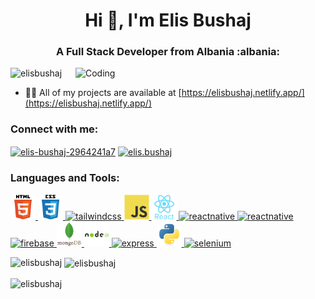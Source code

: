 <h1 align="center">Hi 👋, I'm Elis Bushaj</h1>
<h3 align="center">A Full Stack Developer from Albania :albania:</h3>
<img
  align="right"
  alt="Coding"
  width="400"
  src="https://www.lambdatest.com/resources/images/news24.gif"
/>
<p align="left">
  <img
    src="https://komarev.com/ghpvc/?username=elisbushaj&label=Profile%20views&color=0e75b6&style=flat"
    alt="elisbushaj"
  />
</p>

- 👨‍💻 All of my projects are available at
[https://elisbushaj.netlify.app/](https://elisbushaj.netlify.app/)

<h3 align="left">Connect with me:</h3>
<p align="left">
  <a href="https://linkedin.com/in/elis-bushaj-2964241a7" target="blank"
    ><img
      align="center"
      src="https://raw.githubusercontent.com/rahuldkjain/github-profile-readme-generator/master/src/images/icons/Social/linked-in-alt.svg"
      alt="elis-bushaj-2964241a7"
      height="30"
      width="40"
  /></a>
  <a href="https://instagram.com/elis.bushaj" target="blank"
    ><img
      align="center"
      src="https://raw.githubusercontent.com/rahuldkjain/github-profile-readme-generator/master/src/images/icons/Social/instagram.svg"
      alt="elis.bushaj"
      height="30"
      width="40"
  /></a>
</p>

<h3 align="left">Languages and Tools:</h3>
<p align="left">
  <a href="https://www.w3.org/html/" target="_blank" rel="noreferrer">
    <img
      src="https://raw.githubusercontent.com/devicons/devicon/master/icons/html5/html5-original-wordmark.svg"
      alt="html5"
      width="40"
      height="40"
    />
  </a>

  <a href="https://www.w3schools.com/css/" target="_blank" rel="noreferrer">
    <img
      src="https://raw.githubusercontent.com/devicons/devicon/master/icons/css3/css3-original-wordmark.svg"
      alt="css3"
      width="40"
      height="40"
    />
  </a>
  
  <a href="https://tailwindcss.com/" target="_blank" rel="noreferrer">
    <img
      src="https://upload.wikimedia.org/wikipedia/commons/d/d5/Tailwind_CSS_Logo.svg"
      alt="tailwindcss"
      width="40"
      height="40"
    />
  </a>

  <a href="https://developer.mozilla.org/en-US/docs/Web/JavaScript" target="_blank" rel="noreferrer">
    <img
      src="https://raw.githubusercontent.com/devicons/devicon/master/icons/javascript/javascript-original.svg"
      alt="javascript"
      width="40"
      height="40"
    />
  </a>

  <a href="https://reactjs.org/" target="_blank" rel="noreferrer">
    <img
      src="https://raw.githubusercontent.com/devicons/devicon/master/icons/react/react-original-wordmark.svg"
      alt="react"
      width="40"
      height="40"
    />
  </a>

  <a href="https://reactnative.dev/" target="_blank" rel="noreferrer">
    <img
      src="https://reactnative.dev/img/header_logo.svg"
      alt="reactnative"
      width="40"
      height="40"
    />
  </a>

  <a href="https://expo.dev/" target="_blank" rel="noreferrer">
    <img
      src="https://i.ibb.co/X3Z04Hn/expo.png"
      alt="reactnative"
      width="40"
      height="40"
    />
  </a>
  
  <a href="https://firebase.google.com/" target="_blank" rel="noreferrer">
    <img
      src="https://www.vectorlogo.zone/logos/firebase/firebase-icon.svg"
      alt="firebase"
      width="40"
      height="40"
    />
  </a>
  <a href="https://www.mongodb.com/" target="_blank" rel="noreferrer">
    <img
      src="https://raw.githubusercontent.com/devicons/devicon/master/icons/mongodb/mongodb-original-wordmark.svg"
      alt="mongodb"
      width="40"
      height="40"
    />
  </a>
  <a href="https://nodejs.org" target="_blank" rel="noreferrer">
    <img
      src="https://raw.githubusercontent.com/devicons/devicon/master/icons/nodejs/nodejs-original-wordmark.svg"
      alt="nodejs"
      width="40"
      height="40"
    />
  </a>
  
  <a href="https://expressjs.com" target="_blank" rel="noreferrer">
    <img
      src="https://i.ibb.co/JyQJ0cN/Expressjs.png"
      alt="express"
      width="40"
      height="40"
    />
  </a>
  
  <a href="https://www.python.org" target="_blank" rel="noreferrer">
    <img
      src="https://raw.githubusercontent.com/devicons/devicon/master/icons/python/python-original.svg"
      alt="python"
      width="40"
      height="40"
    />
  </a>

  <a href="https://www.selenium.dev" target="_blank" rel="noreferrer">
    <img
      src="https://raw.githubusercontent.com/detain/svg-logos/780f25886640cef088af994181646db2f6b1a3f8/svg/selenium-logo.svg"
      alt="selenium"
      width="40"
      height="40"
    />
  </a>
</p>

<p>
  <img
    align="left"
    src="https://github-readme-stats.vercel.app/api/top-langs?username=elisbushaj&show_icons=true&locale=en&layout=compact"
    alt="elisbushaj"
  />
</p>

<p>
  &nbsp;<img
    align="center"
    src="https://github-readme-stats.vercel.app/api?username=elisbushaj&show_icons=true&locale=en"
    alt="elisbushaj"
  />
</p>

<p>
  <img
    align="center"
    src="https://github-readme-streak-stats.herokuapp.com/?user=elisbushaj&"
    alt="elisbushaj"
  />
</p>
